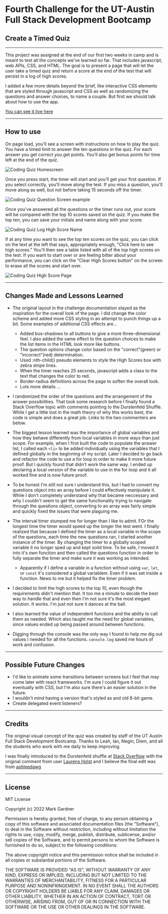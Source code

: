 # Fourth Challenge for the UT-Austin Full Stack Development Bootcamp

## Create a Timed Quiz 


___


This project was assigned at the end of our first two weeks in camp and is meant to test all the concepts we've learned so far. That includes javascript, web APIs, CSS, and HTML. The goal is to present a page that will let the user take a timed quiz and return a score at the end of the test that will persist in a log of high scores. 

I added a few more details beyond the brief, like interactive CSS elements that are styled through javascript and CSS as well as randomizing the questions and answer choices, to name a couple. But first we should talk about how to use the app.

[You can see it live here](https://markgatx.github.io/ModuleFourChallenge/)



___



## How to use

On page load, you'll see a screen with instructions on how to play the quiz. You have a timed limit to answer the ten questions in the quiz. For each answer you get correct you get points. You'll also get bonus points for time left at the end of the quiz.

![Coding Quiz Homescreen](./assets/images/Timed%20Coding%20Quiz%20Home%20Screen.jpg)

Once you press start, the timer will start and you'll get your first question. If you select correctly, you'll move along the test. If you miss a question, you'll move along as well, but not before taking 15 seconds off the timer.

![Coding Quiz Question Screen example](./assets/images/Coding%20Quiz%20Question%20example.jpg)

Once you've answered all the questions or the timer runs out, your score will be compared with the top 10 scores saved on the quiz. If you make the top ten, you can save your initials and name along with your score.

![Coding Quiz Log High Score Name](./assets/images/Coding%20Quiz%20Log%20High%20Scores%20example.jpg)

If at any time you want to see the top ten scores on the quiz, you can click on the text at the left that says, appropriately enough, "Click here to see high scores." You'll then see a table listed with all of the top high scores on the test. If you want to start over or are feeling bitter about your performance, you can click on the "Clear High Scores button" on the screen to erase all the scores and start over.

![Coding Quiz High Score Page](./assets/images/Coding%20Quiz%20High%20Scores.jpg)


___


## Changes Made and Lessons Learned

- The original layout in the challenge documentation stayed as the inspiration for the overall look of the page. I did change the color scheme and added more CSS styling in an attempt to punch things up a bit. Some examples of additional CSS effects are...
    - Added box-shadows to all buttons to give a more three-dimensional feel. I also added the same effect to the question choices to make the list items in the HTML look more like buttons.
    - The question options change color based on the "correct"(green) or "incorrect"(red) determination.
    - Used :nth-child() pseudo elements to style the High Scores box with zebra stripe lines.
    - When the timer reaches 25 seconds, javascript adds a class to the text that changes the color to red. 
    - Border-radius definitions across the page to soften the overall look.
    - Lots more details ...

- I randomized the order of the questions and the arrangement of the answer possibilities. That took some research before I finally found a Stack Overflow topic with comments pointing to the Durstenfeld Shuffle. While I get a little lost in the math theory of why this works best, the code is simple and does a great job. Links to the two commenters are below.

 - The biggest lesson learned was the importance of global variables and how they behave differently from local variables in more ways than just scope. For example, when I first built the code to populate the answer list, I called each `<li>` to be added individually using the variables that I defined globally in the beginning of my script. Later I decided to go back and refactor the code to use a for loop in order to make it more future proof. But I quickly found that didn't work the same way. I ended up declaring a local version of the variable to use in the for loop and it all worked fine and is now future proof.

- To be honest I'm still not sure I understand this, but I had to convert my questions object into an array before I could effectively manipulate it. While I don't completely understand why that became neccessary and why I couldn't seem to get the same functionality trying to navigate through the questions object, converting to an array was fairly simple and quickly fixed the issues that were plaguing me.

- The interval timer stumped me for longer than I like to admit. FOr the longest time the timer would speed up the longer the test went. I finally realized that because I defined the timer as a local variable in the scope of the questions, each time the new questions ran, I started another instance of the timer. By changing the timer to a globally scoped variable it no longer sped up and kept solid time. To be safe, I moved it into it's own function and then called the questions function in order to fully separate the timer and make sure it was working as intended.
    - Apparently if I define a variable in a function without using `var`, `let`, or `const` it's considered a global variablem. Even if it was set inside a function. News to me but it helped fix the timer problem.

- I decided to limit the high scores to the top 10, even though the requirements didn't mention that. It too me a minute to decide the best way to handle that and even then I'm not sure it's the most elegant solution. It works. I'm just not sure it dances at the ball.

- I also learned the value of independent functions and the ability to call them as needed. Which also taught me the need for global variables, since values ended up being passed around between functions.

- Digging through the console was the only way I found to help me dig out values I needed for all the functions. `console.log` saved me hours of work and confusion.


___



## Possible Future Changes

- I'd like to animate some transitions between screens but I feel that may come later with react frameworks. I'm sure I could figure it out eventually with CSS, but I'm also sure there's an easier solution in the future.
- I wouldn't mind having a version that's styled as and old 8-bit game.
- Create delegated event listeners?


___



## Credits


The original visual concept of the quiz was created by staff of the UT Austin Full Stack Development Bootcamp. Thanks to Leah, Ian, Negin, Diem, and all the students who work with me daily to keep improving. 

I was finally introduced to the Durstenfeld shuffle at [Stack Overflow](https://stackoverflow.com/questions/2450954/how-to-randomize-shuffle-a-javascript-array) with the original comment from user [Laurens Holst](https://stackoverflow.com/users/310500/laurens-holst) and I believe the final edit was from [ashleedawg](https://stackoverflow.com/users/8112776/ashleedawg)


___



## License

MIT License

Copyright (c) 2022 Mark Gardner

Permission is hereby granted, free of charge, to any person obtaining a copy
of this software and associated documentation files (the "Software"), to deal
in the Software without restriction, including without limitation the rights
to use, copy, modify, merge, publish, distribute, sublicense, and/or sell
copies of the Software, and to permit persons to whom the Software is
furnished to do so, subject to the following conditions:

The above copyright notice and this permission notice shall be included in all
copies or substantial portions of the Software.

THE SOFTWARE IS PROVIDED "AS IS", WITHOUT WARRANTY OF ANY KIND, EXPRESS OR
IMPLIED, INCLUDING BUT NOT LIMITED TO THE WARRANTIES OF MERCHANTABILITY,
FITNESS FOR A PARTICULAR PURPOSE AND NONINFRINGEMENT. IN NO EVENT SHALL THE
AUTHORS OR COPYRIGHT HOLDERS BE LIABLE FOR ANY CLAIM, DAMAGES OR OTHER
LIABILITY, WHETHER IN AN ACTION OF CONTRACT, TORT OR OTHERWISE, ARISING FROM,
OUT OF OR IN CONNECTION WITH THE SOFTWARE OR THE USE OR OTHER DEALINGS IN THE
SOFTWARE.
